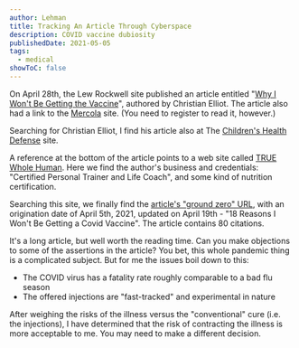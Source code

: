 ```yaml
---
author: Lehman
title: Tracking An Article Through Cyberspace
description: COVID vaccine dubiosity
publishedDate: 2021-05-05
tags:
  - medical
showToC: false
---
```


On April 28th, the Lew Rockwell site published an article entitled "[Why I Won't Be Getting the Vaccine](https://www.lewrockwell.com/2021/04/no_author/why-i-wont-be-getting-the-vaccine)", authored by Christian Elliot. The article also had a link to the [Mercola](https://articles.mercola.com/sites/articles/archive/2021/04/27/reasons-not-to-get-covid-vaccine.aspx) site. (You need to register to read it, however.)

Searching for Christian Elliot, I find his article also at The [Children's Health Defense](https://childrenshealthdefense.org/defender/reasons-not-getting-covid-vaccine/) site.

A reference at the bottom of the article points to a web site called [TRUE Whole Human](https://www.truewholehuman.com/home). Here we find the author's business and credentials: "Certified Personal Trainer and Life Coach", and some kind of nutrition certification.

Searching this site, we finally find the [article's "ground zero" URL](https://www.deconstructingconventional.com/post/18-reason-i-won-t-be-getting-a-covid-vaccine), with an origination date of April 5th, 2021, updated on April 19th - "18 Reasons I Won't Be Getting a Covid Vaccine". The article contains 80 citations.

It's a long article, but well worth the reading time. Can you make objections to some of the assertions in the article? You bet, this whole pandemic thing is a complicated subject. But for me the issues boil down to this:

- The COVID virus has a fatality rate roughly comparable to a bad flu season
- The offered injections are "fast-tracked" and experimental in nature

After weighing the risks of the illness versus the "conventional" cure (i.e. the injections), I have determined that the risk of contracting the illness is more acceptable to me. You may need to make a different decision.
